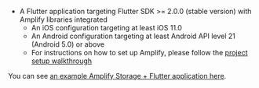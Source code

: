 * A Flutter application targeting Flutter SDK >= 2.0.0 (stable version) with Amplify libraries integrated
    * An iOS configuration targeting at least iOS 11.0
    * An Android configuration targeting at least Android API level 21 (Android 5.0) or above
    * For instructions on how to set up Amplify, please follow the [project setup walkthrough](~/lib/project-setup/create-application.md)

<inline-fragment platform="flutter" src="~/lib/project-setup/fragments/native_common/prereq/flutter_null_safety.md"></inline-fragment>

You can see [an example Amplify Storage + Flutter application here](https://github.com/aws-amplify/amplify-flutter/tree/master/packages/amplify_storage_s3/example).
